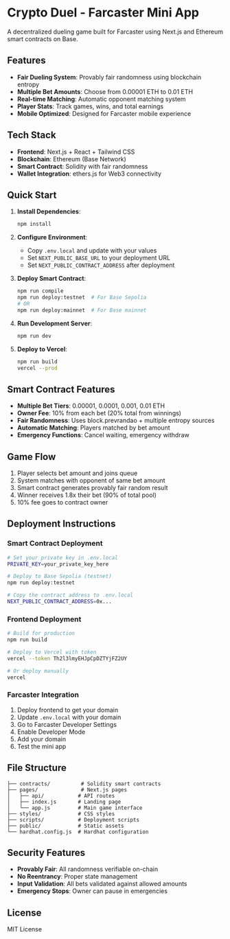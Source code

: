 # Crypto Duel - Farcaster Mini App

A decentralized dueling game built for Farcaster using Next.js and Ethereum smart contracts on Base.

## Features

- **Fair Dueling System**: Provably fair randomness using blockchain entropy
- **Multiple Bet Amounts**: Choose from 0.00001 ETH to 0.01 ETH
- **Real-time Matching**: Automatic opponent matching system
- **Player Stats**: Track games, wins, and total earnings
- **Mobile Optimized**: Designed for Farcaster mobile experience

## Tech Stack

- **Frontend**: Next.js + React + Tailwind CSS
- **Blockchain**: Ethereum (Base Network)
- **Smart Contract**: Solidity with fair randomness
- **Wallet Integration**: ethers.js for Web3 connectivity

## Quick Start

1. **Install Dependencies**:
   ```bash
   npm install
   ```

2. **Configure Environment**:
   - Copy `.env.local` and update with your values
   - Set `NEXT_PUBLIC_BASE_URL` to your deployment URL
   - Set `NEXT_PUBLIC_CONTRACT_ADDRESS` after deployment

3. **Deploy Smart Contract**:
   ```bash
   npm run compile
   npm run deploy:testnet  # For Base Sepolia
   # OR
   npm run deploy:mainnet  # For Base mainnet
   ```

4. **Run Development Server**:
   ```bash
   npm run dev
   ```

5. **Deploy to Vercel**:
   ```bash
   npm run build
   vercel --prod
   ```

## Smart Contract Features

- **Multiple Bet Tiers**: 0.00001, 0.0001, 0.001, 0.01 ETH
- **Owner Fee**: 10% from each bet (20% total from winnings)
- **Fair Randomness**: Uses block.prevrandao + multiple entropy sources
- **Automatic Matching**: Players matched by bet amount
- **Emergency Functions**: Cancel waiting, emergency withdraw

## Game Flow

1. Player selects bet amount and joins queue
2. System matches with opponent of same bet amount
3. Smart contract generates provably fair random result
4. Winner receives 1.8x their bet (90% of total pool)
5. 10% fee goes to contract owner

## Deployment Instructions

### Smart Contract Deployment
```bash
# Set your private key in .env.local
PRIVATE_KEY=your_private_key_here

# Deploy to Base Sepolia (testnet)
npm run deploy:testnet

# Copy the contract address to .env.local
NEXT_PUBLIC_CONTRACT_ADDRESS=0x...
```

### Frontend Deployment
```bash
# Build for production
npm run build

# Deploy to Vercel with token
vercel --token Th2l3lmyEHJpCpDZTYjFZ2UY

# Or deploy manually
vercel
```

### Farcaster Integration
1. Deploy frontend to get your domain
2. Update `.env.local` with your domain
3. Go to Farcaster Developer Settings
4. Enable Developer Mode
5. Add your domain
6. Test the mini app

## File Structure

```
├── contracts/          # Solidity smart contracts
├── pages/              # Next.js pages
│   ├── api/           # API routes
│   ├── index.js       # Landing page
│   └── app.js         # Main game interface
├── styles/            # CSS styles
├── scripts/           # Deployment scripts
├── public/            # Static assets
└── hardhat.config.js  # Hardhat configuration
```

## Security Features

- **Provably Fair**: All randomness verifiable on-chain
- **No Reentrancy**: Proper state management
- **Input Validation**: All bets validated against allowed amounts
- **Emergency Stops**: Owner can pause in emergencies

## License

MIT License